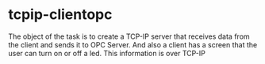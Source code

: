 # tcpip-clientopc

The object of the task is to create a TCP-IP server that receives data from the client and sends it to OPC Server. 
And also a client has a screen that the user can turn on or off a led. This information is over TCP-IP